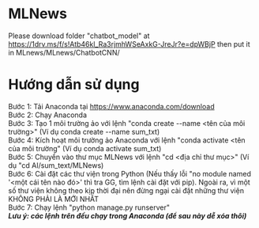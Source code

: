 # MLNews

Please download folder "chatbot_model" at https://1drv.ms/f/s!Atb46kl_Ra3rjmhWSeAxkG-JreJr?e=dpWBjP then put it in MLnews/MLnews/ChatbotCNN/   

# Hướng dẫn sử dụng   

Bước 1: Tải Anaconda tại https://www.anaconda.com/download   
Bước 2: Chạy Anaconda   
Bước 3: Tạo 1 môi trường ảo với lệnh "conda create --name <tên của môi trường>" (Ví dụ conda create --name sum_txt)   
Bước 4: Kích hoạt môi trường ảo Anaconda với lệnh "conda activate <tên của môi trường" (Ví dụ conda activate sum_txt)   
Bước 5: Chuyển vào thư mục MLNews với lệnh "cd <địa chỉ thư mục>" (Ví dụ "cd AI/sum_text/MLNews)   
Bước 6: Cài đặt các thư viện trong Python (Nếu thấy lỗi "no module named '<một cái tên nào đó>' thì tra GG, tìm lệnh cài đặt với pip). Ngoài ra, vì một số thư viện không theo kịp thời đại nên đừng ngại cài đặt những thư viện KHÔNG PHẢI LÀ MỚI NHẤT   
Bước 7: Chạy lệnh "python manage.py runserver"   
***Lưu ý: các lệnh trên đều chạy trong Anaconda (để sau này dễ xóa thôi)***
